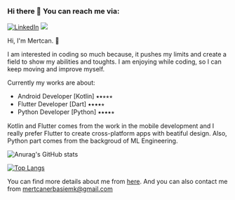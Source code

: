 ### Hi there 👋 You can reach me via:

[![LinkedIn](https://img.shields.io/badge/linkedin-%230077B5.svg?&style=for-the-badge&logo=linkedin&logoColor=white)](https://www.linkedin.com/in/mertcan-erbaşi-46a554108/)
<a href="mailto:mertcanerbasiemk@gmail.com?"><img src="https://img.shields.io/badge/gmail-%23DD0031.svg?&style=for-the-badge&logo=gmail&logoColor=white"/></a>

Hi, I'm Mertcan. 👋


I am interested in coding so much because, it pushes my limits and create a field to show my abilities and toughts. I am enjoying while coding, so I can keep 
moving and improve myself.

Currently my works are about:

  - Android Developer [Kotlin] ⭑⭑⭒⭒⭒
  - Flutter Developer [Dart] ⭑⭑⭑⭑⭒
  - Python Developer [Python] ⭑⭑⭑⭑⭒

Kotlin and Flutter comes from the work in the mobile development and I really prefer Flutter to create cross-platform apps with beatiful design. Also, Python part comes from the backgroud of ML Engineering.



![Anurag's GitHub stats](https://github-readme-stats.vercel.app/api?username=mercoski&hide=issues,stars&show_icons=true&include_all_commits=true&theme=radical)
  
  
  
[![Top Langs](https://github-readme-stats.vercel.app/api/top-langs/?username=mercoski&langs_count=3&theme=radical)](https://github.com/anuraghazra/github-readme-stats)


You can find more details about me from [here](https://mercoski.github.io/en). And you can also contact me from mertcanerbasiemk@gmail.com
